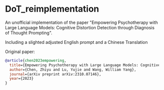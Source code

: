 # DoT_reimplementation

An unofficial implementation of the paper "Empowering Psychotherapy with Large Language Models: Cognitive Distortion Detection through Diagnosis of Thought Prompting".

Including a slighted adjusted English prompt and a Chinese Translation

Original paper:

```bibtex
@article{chen2023empowering,
  title={Empowering Psychotherapy with Large Language Models: Cognitive Distortion Detection through Diagnosis of Thought Prompting},
  author={Chen, Zhiyu and Lu, Yujie and Wang, William Yang},
  journal={arXiv preprint arXiv:2310.07146},
  year={2023}
}
```

